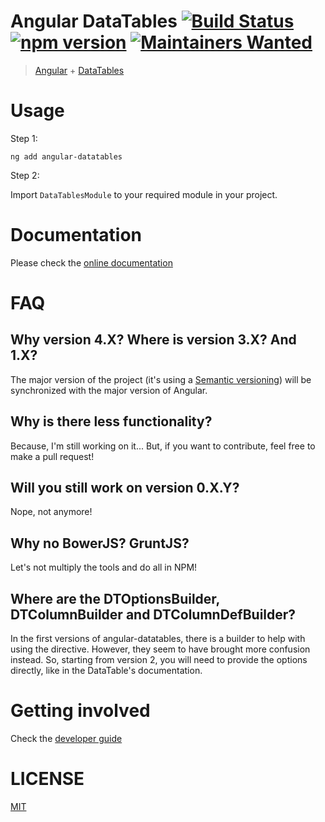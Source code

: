# Angular DataTables [![Build Status](https://travis-ci.org/l-lin/angular-datatables.png?branch=master)](https://travis-ci.org/l-lin/angular-datatables) [![npm version](https://badge.fury.io/js/angular-datatables.svg)](https://badge.fury.io/js/angular-datatables) [![Maintainers Wanted](https://img.shields.io/badge/maintainers-wanted-red.svg)](https://github.com/pickhardt/maintainers-wanted)

> [Angular](https://angular.io/) + [DataTables](https://datatables.net/)

# Usage

Step 1:
```
ng add angular-datatables
```
Step 2:

Import `DataTablesModule` to your required module in your project.

# Documentation

Please check the [online documentation](http://l-lin.github.io/angular-datatables/)

# FAQ
## Why version 4.X? Where is version 3.X? And 1.X?

The major version of the project (it's using a [Semantic versioning](http://semver.org/)) will be synchronized with the major version of Angular.

## Why is there less functionality?

Because, I'm still working on it... But, if you want to contribute, feel free to make a pull request!

## Will you still work on version 0.X.Y?

Nope, not anymore!

## Why no BowerJS? GruntJS?

Let's not multiply the tools and do all in NPM! 

## Where are the DTOptionsBuilder, DTColumnBuilder and DTColumnDefBuilder?

In the first versions of angular-datatables, there is a builder to help with using the directive.
However, they seem to have brought more confusion instead. So, starting from version 2, you will need to provide the options directly, like in the DataTable's documentation.

# Getting involved

Check the [developer guide](DEVELOPER.md)

# LICENSE

[MIT](LICENSE)
